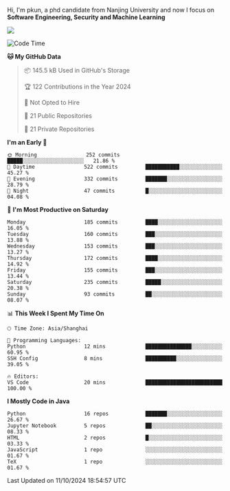 Hi, I'm pkun, a phd candidate from Nanjing University and now I focus on **Software Engineering, Security and Machine Learning**

<!--![GitHub Snake Light](https://github.com/pppppkun/pppppkun/blob/output/github-snake.svg#gh-light-mode-only)-->
<!--![GitHub Snake dark](https://github.com/pppppkun/pppppkun/blob/output/github-snake-dark.svg#gh-dark-mode-only)-->

![](https://komarev.com/ghpvc/?username=pppppkun)
<!--START_SECTION:waka-->
![Code Time](http://img.shields.io/badge/Code%20Time-2%2C010%20hrs%2046%20mins-blue)

**🐱 My GitHub Data** 

> 📦 145.5 kB Used in GitHub's Storage 
 > 
> 🏆 122 Contributions in the Year 2024
 > 
> 🚫 Not Opted to Hire
 > 
> 📜 21 Public Repositories 
 > 
> 🔑 21 Private Repositories 
 > 
**I'm an Early 🐤** 

```text
🌞 Morning                252 commits         █████░░░░░░░░░░░░░░░░░░░░   21.86 % 
🌆 Daytime                522 commits         ███████████░░░░░░░░░░░░░░   45.27 % 
🌃 Evening                332 commits         ███████░░░░░░░░░░░░░░░░░░   28.79 % 
🌙 Night                  47 commits          █░░░░░░░░░░░░░░░░░░░░░░░░   04.08 % 
```
📅 **I'm Most Productive on Saturday** 

```text
Monday                   185 commits         ████░░░░░░░░░░░░░░░░░░░░░   16.05 % 
Tuesday                  160 commits         ███░░░░░░░░░░░░░░░░░░░░░░   13.88 % 
Wednesday                153 commits         ███░░░░░░░░░░░░░░░░░░░░░░   13.27 % 
Thursday                 172 commits         ████░░░░░░░░░░░░░░░░░░░░░   14.92 % 
Friday                   155 commits         ███░░░░░░░░░░░░░░░░░░░░░░   13.44 % 
Saturday                 235 commits         █████░░░░░░░░░░░░░░░░░░░░   20.38 % 
Sunday                   93 commits          ██░░░░░░░░░░░░░░░░░░░░░░░   08.07 % 
```


📊 **This Week I Spent My Time On** 

```text
🕑︎ Time Zone: Asia/Shanghai

💬 Programming Languages: 
Python                   12 mins             ███████████████░░░░░░░░░░   60.95 % 
SSH Config               8 mins              ██████████░░░░░░░░░░░░░░░   39.05 % 

🔥 Editors: 
VS Code                  20 mins             █████████████████████████   100.00 % 
```

**I Mostly Code in Java** 

```text
Python                   16 repos            ███████░░░░░░░░░░░░░░░░░░   26.67 % 
Jupyter Notebook         5 repos             ██░░░░░░░░░░░░░░░░░░░░░░░   08.33 % 
HTML                     2 repos             █░░░░░░░░░░░░░░░░░░░░░░░░   03.33 % 
JavaScript               1 repo              ░░░░░░░░░░░░░░░░░░░░░░░░░   01.67 % 
TeX                      1 repo              ░░░░░░░░░░░░░░░░░░░░░░░░░   01.67 % 
```




 Last Updated on 11/10/2024 18:54:57 UTC
<!--END_SECTION:waka-->
